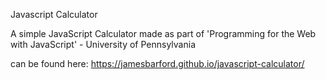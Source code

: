 Javascript Calculator

A simple JavaScript Calculator made as part of 'Programming for the Web with JavaScript' - University of Pennsylvania

can be found here: https://jamesbarford.github.io/javascript-calculator/
